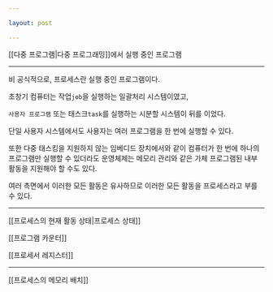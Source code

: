 ```yaml
---

layout: post

---
```


[[다중 프로그램|다중 프로그래밍]]에서 실행 중인 프로그램

***


비 공식적으로, 프로세스란 실행 중인 프로그램이다.

초창기 컴퓨터는 작업`job`을 실행하는 일괄처리 시스템이였고,

`사용자 프로그램` 또는 태스크`task`를 실행하는 시분할 시스템이 뒤를 이었다.

단일 사용자 시스템에서도 사용자는 여러 프로그램을 한 번에 실행할 수 있다.

또한 다중 태스킹을 지원하지 않는 임베디드 장치에서와 같이 컴퓨터가 한 번에 하나의 프로그램만 실행할 수 있더라도 운영체제는 메모리 관리와 같은 가체 프로그램된 내부 활동을 지원해야 할 수도 있다.

여러 측면에서 이러한 모든 활동은 유사하므로 이러한 모든 활동을 프로세스라고 부를 수 있다.

***

[[프로세스의 현재 활동 상태|프로세스 상태]]

[[프로그램 카운터]]

[[프로세서 레지스터]]

***


[[프로세스의 메모리 배치]]